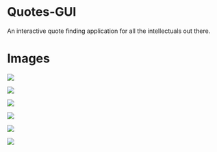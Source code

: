 # Quotes-GUI
An interactive quote finding application for all the intellectuals out there.

# Images

![]('https://github.com/Sakaar-Sen/Quotes-GUI/blob/master/images/quote01.JPG')

![]('https://github.com/Sakaar-Sen/Quotes-GUI/blob/master/images/quote02.JPG')

![]('https://github.com/Sakaar-Sen/Quotes-GUI/blob/master/images/quote03.JPG')

![]('https://github.com/Sakaar-Sen/Quotes-GUI/blob/master/images/quote04.JPG')

![]('https://github.com/Sakaar-Sen/Quotes-GUI/blob/master/images/quote05.JPG')

![]('https://github.com/Sakaar-Sen/Quotes-GUI/blob/master/images/quote06.JPG')
